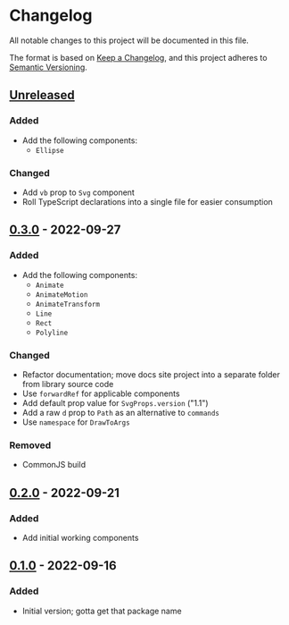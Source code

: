 # Changelog

All notable changes to this project will be documented in this file.

The format is based on [Keep a Changelog][keep-a-changelog], and this project adheres to [Semantic Versioning][semver].


## [Unreleased]
### Added
- Add the following components:
    - `Ellipse`
### Changed
- Add `vb` prop to `Svg` component
- Roll TypeScript declarations into a single file for easier consumption


## [0.3.0] - 2022-09-27
### Added
- Add the following components:
    - `Animate`
    - `AnimateMotion`
    - `AnimateTransform`
    - `Line`
    - `Rect`
    - `Polyline`
### Changed
- Refactor documentation; move docs site project into a separate folder from library source code
- Use `forwardRef` for applicable components
- Add default prop value for `SvgProps.version` ("1.1")
- Add a raw `d` prop to `Path` as an alternative to `commands`
- Use `namespace` for `DrawToArgs`
### Removed
- CommonJS build


## [0.2.0] - 2022-09-21
### Added
- Add initial working components


## [0.1.0] - 2022-09-16
### Added
- Initial version; gotta get that package name


[keep-a-changelog]: https://keepachangelog.com/en/1.0.0/
[semver]: https://semver.org/spec/v2.0.0.html

[Unreleased]: https://github.com/tcd/svg4react/compare/v0.3.0...HEAD
[0.3.0]: https://github.com/tcd/svg4react/compare/v0.2.0...v0.3.0
[0.2.0]: https://github.com/tcd/svg4react/compare/v0.1.0...v0.2.0
[0.1.0]: https://github.com/tcd/svg4react/releases/tag/v0.1.0
